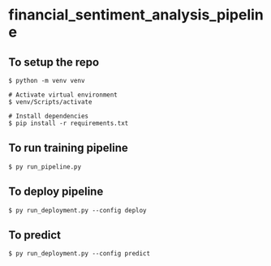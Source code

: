 # financial_sentiment_analysis_pipeline

## To setup the repo
```
$ python -m venv venv

# Activate virtual environment
$ venv/Scripts/activate

# Install dependencies
$ pip install -r requirements.txt
```

## To run training pipeline
```
$ py run_pipeline.py
```

## To deploy pipeline
```
$ py run_deployment.py --config deploy
```

## To predict
```
$ py run_deployment.py --config predict
```